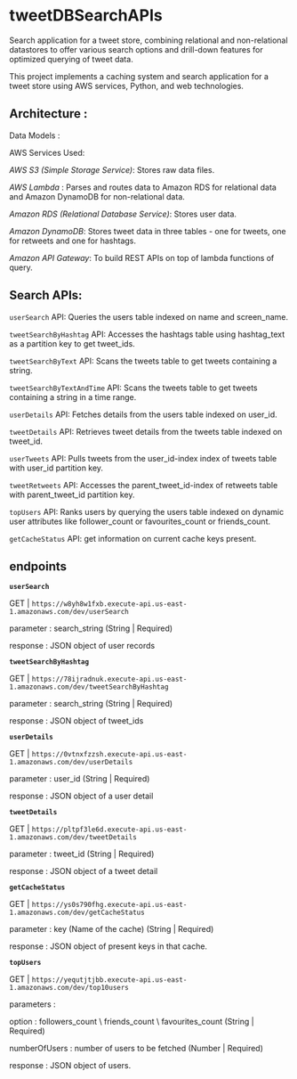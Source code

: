 # tweetDBSearchAPIs
Search application for a tweet store, combining relational and non-relational datastores to offer various search options and drill-down features for optimized querying of tweet data.

This project implements a caching system and search application for a tweet store using AWS services, Python, and web technologies.

## Architecture :

Data Models :



AWS Services Used:

*AWS S3 (Simple Storage Service)*: Stores raw data files.

*AWS Lambda* : Parses and routes data to Amazon RDS for relational data and Amazon DynamoDB for non-relational data.

*Amazon RDS (Relational Database Service)*: Stores user data.

*Amazon DynamoDB*: Stores tweet data in three tables - one for tweets, one for retweets and one for hashtags.

*Amazon API Gateway*: To build REST APIs on top of lambda functions of query.


## Search APIs:

`userSearch` API: Queries the users table indexed on name and screen_name.

`tweetSearchByHashtag` API: Accesses the hashtags table using hashtag_text as a partition key to get tweet_ids.

`tweetSearchByText` API: Scans the tweets table to get tweets containing a string.

`tweetSearchByTextAndTime` API: Scans the tweets table to get tweets containing a string in a time range.

`userDetails` API: Fetches details from the users table indexed on user_id.

`tweetDetails` API: Retrieves tweet details from the tweets table indexed on tweet_id.

`userTweets` API: Pulls tweets from the user_id-index index of tweets table with user_id partition key.

`tweetRetweets` API: Accesses the parent_tweet_id-index of retweets table with parent_tweet_id partition key.

`topUsers` API: Ranks users by querying the users table indexed on dynamic user attributes like follower_count or favourites_count or friends_count.

`getCacheStatus` API: get information on current cache keys present. 


## endpoints 
**`userSearch`**

GET | `https://w8yh8w1fxb.execute-api.us-east-1.amazonaws.com/dev/userSearch`

parameter : search_string (String | Required)

response : JSON object of user records

**`tweetSearchByHashtag`**

GET | `https://78ijradnuk.execute-api.us-east-1.amazonaws.com/dev/tweetSearchByHashtag`

parameter : search_string (String | Required)

response : JSON object of tweet_ids

**`userDetails`**

GET | `https://0vtnxfzzsh.execute-api.us-east-1.amazonaws.com/dev/userDetails`

parameter : user_id (String | Required)

response : JSON object of a user detail

**`tweetDetails`**

GET | `https://pltpf3le6d.execute-api.us-east-1.amazonaws.com/dev/tweetDetails`

parameter : tweet_id (String | Required)

response : JSON object of a tweet detail

**`getCacheStatus`**

GET | `https://ys0s790fhg.execute-api.us-east-1.amazonaws.com/dev/getCacheStatus`

parameter : key (Name of the cache) (String | Required)

response : JSON object of present keys in that cache.

**`topUsers`**

GET | `https://yequtjtjbb.execute-api.us-east-1.amazonaws.com/dev/top10users`

parameters : 

 option : followers_count \ friends_count \ favourites_count  (String | Required)
 
 numberOfUsers : number of users to be fetched (Number | Required)

response : JSON object of users.
